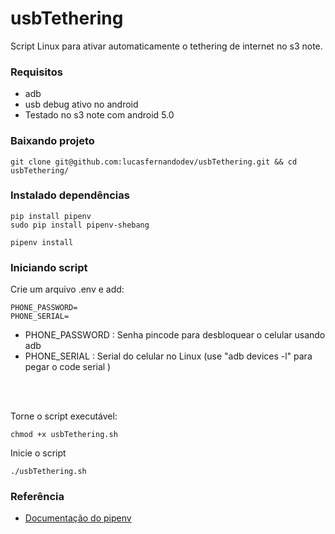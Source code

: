 # usbTethering

Script Linux para ativar automaticamente o tethering de internet no s3 note.


### Requisitos

- adb
- usb debug ativo no android
- Testado no s3 note com android 5.0

### Baixando projeto

```
git clone git@github.com:lucasfernandodev/usbTethering.git && cd usbTethering/
```

### Instalado dependências

```
pip install pipenv
sudo pip install pipenv-shebang

pipenv install
```

### Iniciando script

Crie um arquivo .env e add: 

```
PHONE_PASSWORD=
PHONE_SERIAL=
```

* PHONE_PASSWORD : Senha pincode para desbloquear o celular usando adb
* PHONE_SERIAL : Serial do celular no Linux (use "adb devices -l" para pegar o code serial )

<br />
<br />

Torne o script executável:

```
chmod +x usbTethering.sh
```

Inicie o script

```
./usbTethering.sh
```


### Referência
- <a href="https://pipenv.readthedocs.io/">Documentação do pipenv</a>